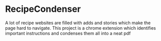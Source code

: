 # RecipeCondenser
A lot of recipe websites are filled with adds and stories which make the page hard to navigate. This project is a chrome extension which identifies important instructions and condenses them all into a neat pdf
